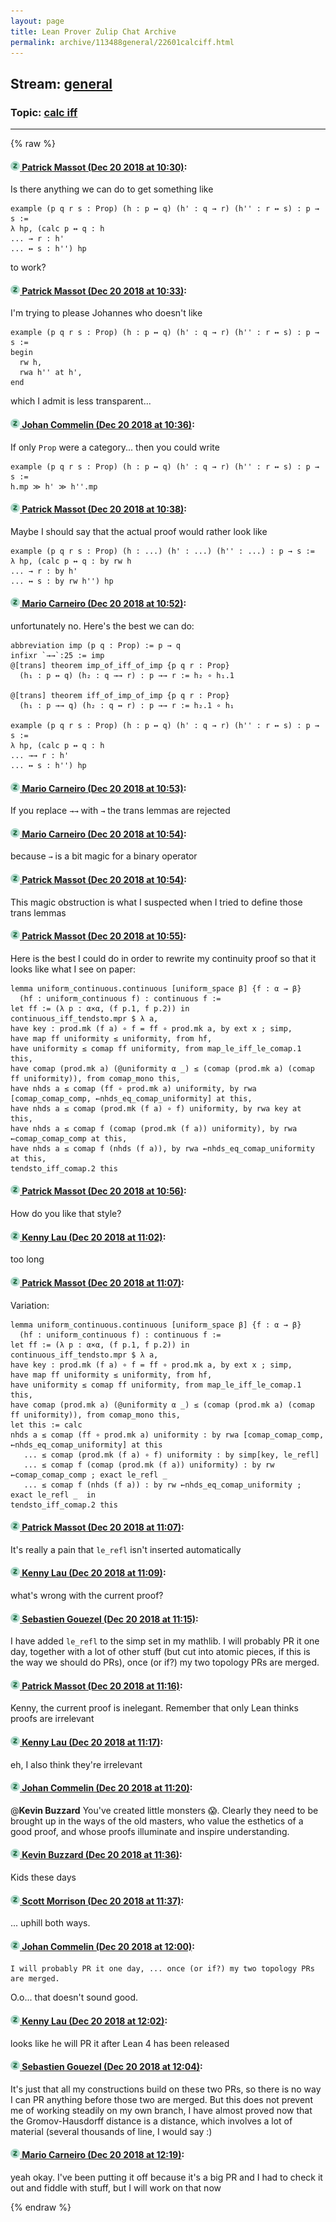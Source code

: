 ```yaml
---
layout: page
title: Lean Prover Zulip Chat Archive 
permalink: archive/113488general/22601calciff.html
---
```


## Stream: [general](index.html)
### Topic: [calc iff](22601calciff.html)

---


{% raw %}
#### [![Click to go to Zulip](../../assets/img/zulip2.png) Patrick Massot (Dec 20 2018 at 10:30)](https://leanprover.zulipchat.com/#narrow/stream/113488-general/topic/calc%20iff/near/152244122):
Is there anything we can do to get something like
```lean
example (p q r s : Prop) (h : p ↔ q) (h' : q → r) (h'' : r ↔ s) : p → s :=
λ hp, (calc p ↔ q : h
... → r : h'
... ↔ s : h'') hp
```
to work?

#### [![Click to go to Zulip](../../assets/img/zulip2.png) Patrick Massot (Dec 20 2018 at 10:33)](https://leanprover.zulipchat.com/#narrow/stream/113488-general/topic/calc%20iff/near/152244233):
I'm trying to please Johannes who doesn't like
```lean
example (p q r s : Prop) (h : p ↔ q) (h' : q → r) (h'' : r ↔ s) : p → s :=
begin
  rw h,
  rwa h'' at h',
end
```
which I admit is less transparent...

#### [![Click to go to Zulip](../../assets/img/zulip2.png) Johan Commelin (Dec 20 2018 at 10:36)](https://leanprover.zulipchat.com/#narrow/stream/113488-general/topic/calc%20iff/near/152244390):
If only `Prop` were a category... then you could write
```lean
example (p q r s : Prop) (h : p ↔ q) (h' : q → r) (h'' : r ↔ s) : p → s :=
h.mp ≫ h' ≫ h''.mp
```

#### [![Click to go to Zulip](../../assets/img/zulip2.png) Patrick Massot (Dec 20 2018 at 10:38)](https://leanprover.zulipchat.com/#narrow/stream/113488-general/topic/calc%20iff/near/152244479):
Maybe I should say that the actual proof would rather look like
```lean
example (p q r s : Prop) (h : ...) (h' : ...) (h'' : ...) : p → s :=
λ hp, (calc p ↔ q : by rw h
... → r : by h'
... ↔ s : by rw h'') hp
```

#### [![Click to go to Zulip](../../assets/img/zulip2.png) Mario Carneiro (Dec 20 2018 at 10:52)](https://leanprover.zulipchat.com/#narrow/stream/113488-general/topic/calc%20iff/near/152245121):
unfortunately no. Here's the best we can do:
```lean
abbreviation imp (p q : Prop) := p → q
infixr `→→`:25 := imp
@[trans] theorem imp_of_iff_of_imp {p q r : Prop}
  (h₁ : p ↔ q) (h₂ : q →→ r) : p →→ r := h₂ ∘ h₁.1

@[trans] theorem iff_of_imp_of_imp {p q r : Prop}
  (h₁ : p →→ q) (h₂ : q ↔ r) : p →→ r := h₂.1 ∘ h₁

example (p q r s : Prop) (h : p ↔ q) (h' : q → r) (h'' : r ↔ s) : p → s :=
λ hp, (calc p ↔ q : h
... →→ r : h'
... ↔ s : h'') hp
```

#### [![Click to go to Zulip](../../assets/img/zulip2.png) Mario Carneiro (Dec 20 2018 at 10:53)](https://leanprover.zulipchat.com/#narrow/stream/113488-general/topic/calc%20iff/near/152245150):
If you replace `→→` with `→` the trans lemmas are rejected

#### [![Click to go to Zulip](../../assets/img/zulip2.png) Mario Carneiro (Dec 20 2018 at 10:54)](https://leanprover.zulipchat.com/#narrow/stream/113488-general/topic/calc%20iff/near/152245167):
because `→` is a bit magic for a binary operator

#### [![Click to go to Zulip](../../assets/img/zulip2.png) Patrick Massot (Dec 20 2018 at 10:54)](https://leanprover.zulipchat.com/#narrow/stream/113488-general/topic/calc%20iff/near/152245218):
This magic obstruction is what I suspected when I tried to define those trans lemmas

#### [![Click to go to Zulip](../../assets/img/zulip2.png) Patrick Massot (Dec 20 2018 at 10:55)](https://leanprover.zulipchat.com/#narrow/stream/113488-general/topic/calc%20iff/near/152245238):
Here is the best I could do in order to rewrite my continuity proof so that it looks like what I see on paper:
```lean
lemma uniform_continuous.continuous [uniform_space β] {f : α → β}
  (hf : uniform_continuous f) : continuous f :=
let ff := (λ p : α×α, (f p.1, f p.2)) in
continuous_iff_tendsto.mpr $ λ a,
have key : prod.mk (f a) ∘ f = ff ∘ prod.mk a, by ext x ; simp,
have map ff uniformity ≤ uniformity, from hf,
have uniformity ≤ comap ff uniformity, from map_le_iff_le_comap.1 this,
have comap (prod.mk a) (@uniformity α _) ≤ (comap (prod.mk a) (comap ff uniformity)), from comap_mono this,
have nhds a ≤ comap (ff ∘ prod.mk a) uniformity, by rwa [comap_comap_comp, ←nhds_eq_comap_uniformity] at this,
have nhds a ≤ comap (prod.mk (f a) ∘ f) uniformity, by rwa key at this,
have nhds a ≤ comap f (comap (prod.mk (f a)) uniformity), by rwa ←comap_comap_comp at this,
have nhds a ≤ comap f (nhds (f a)), by rwa ←nhds_eq_comap_uniformity at this,
tendsto_iff_comap.2 this
```

#### [![Click to go to Zulip](../../assets/img/zulip2.png) Patrick Massot (Dec 20 2018 at 10:56)](https://leanprover.zulipchat.com/#narrow/stream/113488-general/topic/calc%20iff/near/152245338):
How do you like that style?

#### [![Click to go to Zulip](../../assets/img/zulip2.png) Kenny Lau (Dec 20 2018 at 11:02)](https://leanprover.zulipchat.com/#narrow/stream/113488-general/topic/calc%20iff/near/152245645):
too long

#### [![Click to go to Zulip](../../assets/img/zulip2.png) Patrick Massot (Dec 20 2018 at 11:07)](https://leanprover.zulipchat.com/#narrow/stream/113488-general/topic/calc%20iff/near/152245876):
Variation:
```lean
lemma uniform_continuous.continuous [uniform_space β] {f : α → β}
  (hf : uniform_continuous f) : continuous f :=
let ff := (λ p : α×α, (f p.1, f p.2)) in
continuous_iff_tendsto.mpr $ λ a,
have key : prod.mk (f a) ∘ f = ff ∘ prod.mk a, by ext x ; simp,
have map ff uniformity ≤ uniformity, from hf,
have uniformity ≤ comap ff uniformity, from map_le_iff_le_comap.1 this,
have comap (prod.mk a) (@uniformity α _) ≤ (comap (prod.mk a) (comap ff uniformity)), from comap_mono this,
let this := calc
nhds a ≤ comap (ff ∘ prod.mk a) uniformity : by rwa [comap_comap_comp, ←nhds_eq_comap_uniformity] at this
   ... ≤ comap (prod.mk (f a) ∘ f) uniformity : by simp[key, le_refl]
   ... ≤ comap f (comap (prod.mk (f a)) uniformity) : by rw ←comap_comap_comp ; exact le_refl _
   ... ≤ comap f (nhds (f a)) : by rw ←nhds_eq_comap_uniformity ; exact le_refl _  in
tendsto_iff_comap.2 this
```

#### [![Click to go to Zulip](../../assets/img/zulip2.png) Patrick Massot (Dec 20 2018 at 11:07)](https://leanprover.zulipchat.com/#narrow/stream/113488-general/topic/calc%20iff/near/152245892):
It's really a pain that `le_refl` isn't inserted automatically

#### [![Click to go to Zulip](../../assets/img/zulip2.png) Kenny Lau (Dec 20 2018 at 11:09)](https://leanprover.zulipchat.com/#narrow/stream/113488-general/topic/calc%20iff/near/152245999):
what's wrong with the current proof?

#### [![Click to go to Zulip](../../assets/img/zulip2.png) Sebastien Gouezel (Dec 20 2018 at 11:15)](https://leanprover.zulipchat.com/#narrow/stream/113488-general/topic/calc%20iff/near/152246297):
I have added `le_refl` to the simp set in my mathlib. I will probably PR it one day, together with a lot of other stuff (but cut into atomic pieces, if this is the way we should do PRs), once (or if?) my two topology PRs are merged.

#### [![Click to go to Zulip](../../assets/img/zulip2.png) Patrick Massot (Dec 20 2018 at 11:16)](https://leanprover.zulipchat.com/#narrow/stream/113488-general/topic/calc%20iff/near/152246363):
Kenny, the current proof is inelegant. Remember that only Lean thinks proofs are irrelevant

#### [![Click to go to Zulip](../../assets/img/zulip2.png) Kenny Lau (Dec 20 2018 at 11:17)](https://leanprover.zulipchat.com/#narrow/stream/113488-general/topic/calc%20iff/near/152246384):
eh, I also think they're irrelevant

#### [![Click to go to Zulip](../../assets/img/zulip2.png) Johan Commelin (Dec 20 2018 at 11:20)](https://leanprover.zulipchat.com/#narrow/stream/113488-general/topic/calc%20iff/near/152246517):
@**Kevin Buzzard** You've created little monsters :scream:. Clearly they need to be brought up in the ways of the old masters, who value the esthetics of a good proof, and whose proofs illuminate and inspire understanding.

#### [![Click to go to Zulip](../../assets/img/zulip2.png) Kevin Buzzard (Dec 20 2018 at 11:36)](https://leanprover.zulipchat.com/#narrow/stream/113488-general/topic/calc%20iff/near/152247283):
Kids these days

#### [![Click to go to Zulip](../../assets/img/zulip2.png) Scott Morrison (Dec 20 2018 at 11:37)](https://leanprover.zulipchat.com/#narrow/stream/113488-general/topic/calc%20iff/near/152247312):
... uphill both ways.

#### [![Click to go to Zulip](../../assets/img/zulip2.png) Johan Commelin (Dec 20 2018 at 12:00)](https://leanprover.zulipchat.com/#narrow/stream/113488-general/topic/calc%20iff/near/152248786):
```quote
I will probably PR it one day, ... once (or if?) my two topology PRs are merged.
```
 O.o... that doesn't sound good.

#### [![Click to go to Zulip](../../assets/img/zulip2.png) Kenny Lau (Dec 20 2018 at 12:02)](https://leanprover.zulipchat.com/#narrow/stream/113488-general/topic/calc%20iff/near/152248926):
looks like he will PR it after Lean 4 has been released

#### [![Click to go to Zulip](../../assets/img/zulip2.png) Sebastien Gouezel (Dec 20 2018 at 12:04)](https://leanprover.zulipchat.com/#narrow/stream/113488-general/topic/calc%20iff/near/152249007):
It's just that all my constructions build on these two PRs, so there is no way I can PR anything before those two are merged. But this does not prevent me of working steadily on my own branch, I have almost proved now that the Gromov-Hausdorff distance is a distance, which involves a lot of material (several thousands of line, I would say :)

#### [![Click to go to Zulip](../../assets/img/zulip2.png) Mario Carneiro (Dec 20 2018 at 12:19)](https://leanprover.zulipchat.com/#narrow/stream/113488-general/topic/calc%20iff/near/152249801):
yeah okay. I've been putting it off because it's a big PR and I had to check it out and fiddle with stuff, but I will work on that now


{% endraw %}
